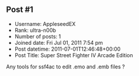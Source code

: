 ## Post #1
- Username: AppleseedEX
- Rank: ultra-n00b
- Number of posts: 1
- Joined date: Fri Jul 01, 2011 7:54 pm
- Post datetime: 2011-07-01T12:46:48+00:00
- Post Title: Super Street Fighter IV Arcade Edition

Any tools for ssf4ac to edit .emo and .emb files ?
